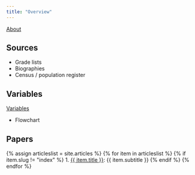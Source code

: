 ```yaml
---
title: "Overview"
---
```


[About](about)

## Sources
- Grade lists
- Biographies
- Census / population register

## Variables
[Variables](variables)
- Flowchart

## Papers
{% assign articleslist = site.articles %}
{% for item in articleslist %}
  {% if item.slug != "index" %}
    1. <a href="{{ site.baseurl }}{{ item.url }}">{{ item.title }}</a>: {{ item.subtitle }}
  {% endif %}
{% endfor %}
